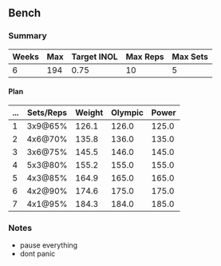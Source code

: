 ## Bench

### Summary

Weeks | Max | Target INOL | Max Reps | Max Sets
--- | --- | --- | --- | ---
6 | 194 | 0.75 | 10 | 5

#### Plan

 ... | Sets/Reps | Weight | Olympic | Power
--- | --- | --- | --- | ---
1 | 3x9@65% | 126.1 | 126.0 | 125.0
2 | 4x6@70% | 135.8 | 136.0 | 135.0
3 | 3x6@75% | 145.5 | 146.0 | 145.0
4 | 5x3@80% | 155.2 | 155.0 | 155.0
5 | 4x3@85% | 164.9 | 165.0 | 165.0
6 | 4x2@90% | 174.6 | 175.0 | 175.0
7 | 4x1@95% | 184.3 | 184.0 | 185.0

### Notes

- pause everything
- dont panic

